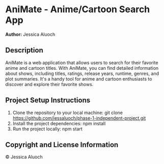 # AniMate - Anime/Cartoon Search App

**Author:** Jessica Aluoch

## Description

AniMate is a web application that allows users to search for their favorite anime and cartoon titles. With AniMate, you can find detailed information about shows, including titles, ratings, release years, runtime, genres, and plot summaries. It's a handy tool for anime and cartoon enthusiasts to discover and explore their favorite shows.

## Project Setup Instructions

1. Clone the repository to your local machine:
   git clone https://github.com/jessaluoch/phase-1-independent-project.git
2. Install the project dependencies:
   npm install
3. Run the project locally:
   npm start

## Copyright and License Information
© Jessica Aluoch
